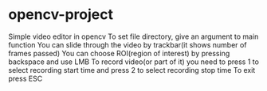 # opencv-project
Simple video editor in opencv
To set file directory, give an argument to main function
You can slide through the video by trackbar(it shows number of frames passed)
You can choose ROI(region of interest) by pressing backspace and use LMB
To record video(or part of it) you need to press 1 to select recording start time and press 2 to select recording stop time
To exit press ESC
